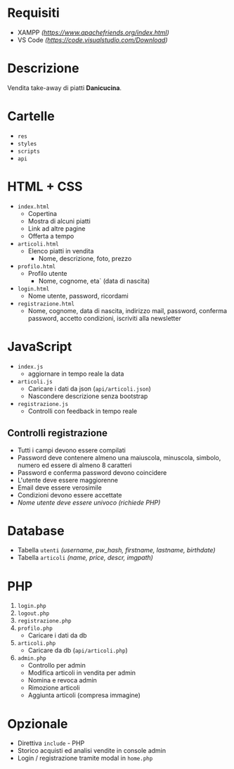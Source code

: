 # Requisiti
* XAMPP *(https://www.apachefriends.org/index.html)*
* VS Code *(https://code.visualstudio.com/Download)*

# Descrizione
Vendita take-away di piatti **Danicucina**.

# Cartelle
* `res`
* `styles`
* `scripts`
* `api`

# HTML + CSS
* `index.html`
  * Copertina
  * Mostra di alcuni piatti
  * Link ad altre pagine
  * Offerta a tempo
* `articoli.html`
  * Elenco piatti in vendita
    * Nome, descrizione, foto, prezzo
* `profilo.html`
  *	Profilo utente
    * Nome, cognome, eta` (data di nascita)
* `login.html`
  * Nome utente, password, ricordami
* `registrazione.html`
  * Nome, cognome, data di nascita, indirizzo mail, password, conferma password, accetto condizioni, iscriviti alla newsletter

# JavaScript
* `index.js`
  * aggiornare in tempo reale la data
* `articoli.js`
  *	Caricare i dati da json (`api/articoli.json`)
  * Nascondere descrizione senza bootstrap
* `registrazione.js`
  * Controlli con feedback in tempo reale

## Controlli registrazione
* Tutti i campi devono essere compilati
* Password deve contenere almeno una maiuscola, minuscola, simbolo, numero ed essere di almeno 8 caratteri
* Password e conferma password devono coincidere
* L'utente deve essere maggiorenne
* Email deve essere verosimile
* Condizioni devono essere accettate
* *Nome utente deve essere univoco (richiede PHP)*

# Database
* Tabella `utenti` *(username, pw_hash, firstname, lastname, birthdate)*
* Tabella `articoli` *(name, price, descr, imgpath)*

# PHP
1. `login.php`
2. `logout.php`
3. `registrazione.php`
4. `profilo.php`
   * Caricare i dati da db
5. `articoli.php`
   * Caricare da db (`api/articoli.php`)
6. `admin.php`
   * Controllo per admin
   * Modifica articoli in vendita per admin
   * Nomina e revoca admin
   * Rimozione articoli
   * Aggiunta articoli (compresa immagine)

# Opzionale
* Direttiva `include` - PHP
* Storico acquisti ed analisi vendite in console admin
* Login / registrazione tramite modal in `home.php`
